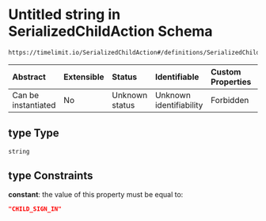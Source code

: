 # Untitled string in SerializedChildAction Schema

```txt
https://timelimit.io/SerializedChildAction#/definitions/SerializedChildSignInAction/properties/type
```

| Abstract            | Extensible | Status         | Identifiable            | Custom Properties | Additional Properties | Access Restrictions | Defined In                                                                                      |
| :------------------ | :--------- | :------------- | :---------------------- | :---------------- | :-------------------- | :------------------ | :---------------------------------------------------------------------------------------------- |
| Can be instantiated | No         | Unknown status | Unknown identifiability | Forbidden         | Allowed               | none                | [SerializedChildAction.schema.json\*](SerializedChildAction.schema.json "open original schema") |

## type Type

`string`

## type Constraints

**constant**: the value of this property must be equal to:

```json
"CHILD_SIGN_IN"
```
